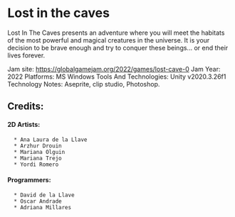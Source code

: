 # Lost in the caves

Lost In The Caves presents an adventure where you will meet the habitats of the most powerful and magical creatures in the universe. It is your decision to be brave enough and try to conquer these beings... or end their lives forever.

Jam site: https://globalgamejam.org/2022/games/lost-cave-0
Jam Year: 2022
Platforms: MS Windows
Tools And Technologies: Unity v2020.3.26f1
Technology Notes: Aseprite, clip studio, Photoshop.

## Credits: 
 
 #### 2D Artists:
```
  * Ana Laura de la Llave
  * Arzhur Drouin
  * Mariana Olguin
  * Mariana Trejo
  * Yordi Romero
```

#### Programmers:
```
  * David de la Llave
  * Oscar Andrade
  * Adriana Millares
```
